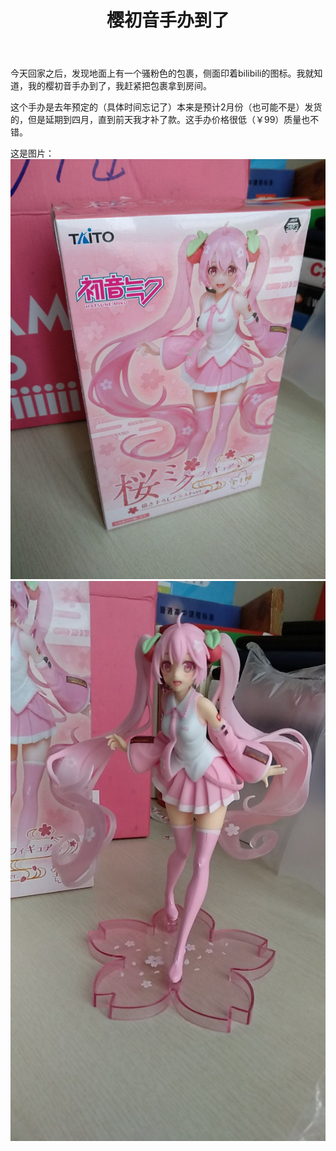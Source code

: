 ﻿---
title: 樱初音手办到了
category: [生活]
layout: post
---

今天回家之后，发现地面上有一个骚粉色的包裹，侧面印着bilibili的图标。我就知道，我的樱初音手办到了，我赶紧把包裹拿到房间。

这个手办是去年预定的（具体时间忘记了）本来是预计2月份（也可能不是）发货的，但是延期到四月，直到前天我才补了款。这手办价格很低（￥99）质量也不错。

这是图片：
![sm1](/files/img/sakuramiku1.jpg)
![sm2](/files/img/sakuramiku2.jpg)


